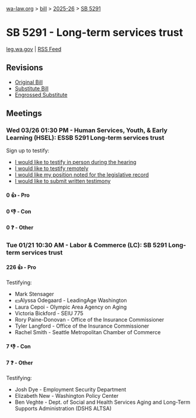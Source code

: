 [wa-law.org](/) > [bill](/bill/) > [2025-26](/bill/2025-26/) > [SB 5291](/bill/2025-26/sb/5291/)

# SB 5291 - Long-term services trust
[leg.wa.gov](https://app.leg.wa.gov/billsummary?BillNumber=5291&Year=2025&Initiative=false) | [RSS Feed](./rss.xml)

## Revisions
* [Original Bill](1/)
* [Substitute Bill](S/)
* [Engrossed Substitute](S.E/)

## Meetings
### Wed 03/26 01:30 PM - Human Services, Youth, & Early Learning (HSEL): ESSB 5291 Long-term services trust
Sign up to testify:
* [I would like to testify in person during the hearing](https://app.leg.wa.gov/csi/Testifier/Add?chamber=House&mId=33150&aId=166157&caId=26740&tId=1)
* [I would like to testify remotely](https://app.leg.wa.gov/csi/Testifier/Add?chamber=House&mId=33150&aId=166157&caId=26740&tId=2)
* [I would like my position noted for the legislative record](https://app.leg.wa.gov/csi/Testifier/Add?chamber=House&mId=33150&aId=166157&caId=26740&tId=3)
* [I would like to submit written testimony](https://app.leg.wa.gov/csi/Testifier/Add?chamber=House&mId=33150&aId=166157&caId=26740&tId=4)

#### 0 👍 - Pro

#### 0 👎 - Con

#### 0 ❓ - Other

### Tue 01/21 10:30 AM - Labor & Commerce (LC): SB 5291 Long-term services trust
#### 226 👍 - Pro
Testifying:
* Mark Stensager
* 💵Alyssa Odegaard - LeadingAge Washington
* Laura Cepoi - Olympic Area Agency on Aging
* Victoria Bickford - SEIU 775
* Rory Paine-Donovan - Office of the Insurance Commissioner
* Tyler Langford - Office of the Insurance Commissioner
* Rachel Smith - Seattle Metropolitan Chamber of Commerce

#### 7 👎 - Con

#### 7 ❓ - Other
Testifying:
* Josh Dye - Employment Security Department
* Elizabeth New - Washington Policy Center
* Ben Veghte - Dept. of Social and Health Services Aging and Long-Term Supports Administration (DSHS ALTSA)
